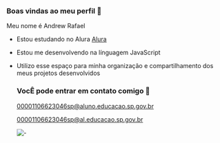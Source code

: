 ###  Boas vindas ao meu perfil 🖤

Meu nome é Andrew Rafael

- Estou estudando no Alura [ Alura](https://www.alura.com.br)
- Estou me desenvolvendo na línguagem JavaScript
- Utilizo esse espaço para minha organização e compartilhamento dos meus projetos desenvolvidos

  ### VocÊ pode entrar em contato comigo 📧

  00001106623046sp@aluno.educacao.sp.gov.br

  00001106623046sp@al.educacao.sp.gov.br

  ![-](https://media.tenor.com/mCiM7CmGGI4AAAAM/naruto.gif)
  

